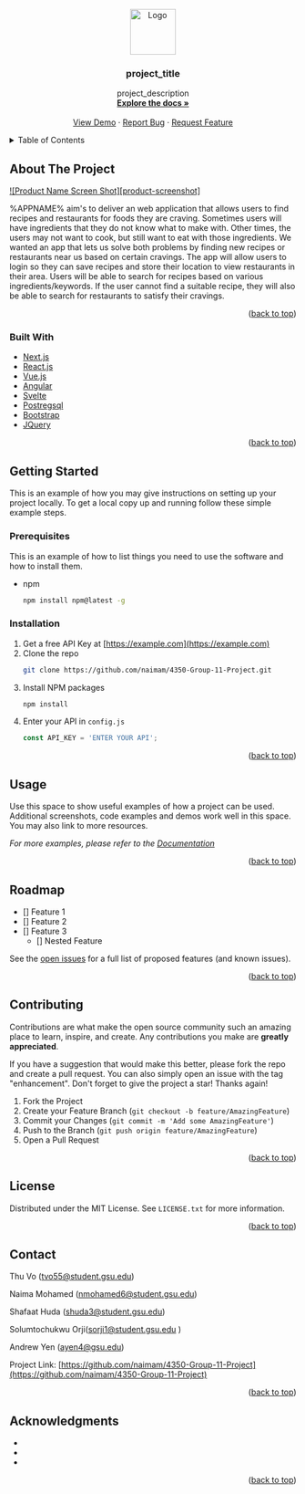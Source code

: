 
<div id="top"></div>




<!-- PROJECT LOGO -->
<br />
<div align="center">
  <a href="https://github.com/naimam/4350-Group-11-Project">
    <img src="logo.png" alt="Logo" width="80" height="80">
  </a>

<h3 align="center">project_title</h3>

  <p align="center">
    project_description
    <br />
    <a href="https://github.com/naimam/4350-Group-11-Project"><strong>Explore the docs »</strong></a>
    <br />
    <br />
    <a href="https://github.com/naimam/4350-Group-11-Project">View Demo</a>
    ·
    <a href="https://github.com/naimam/4350-Group-11-Project/issues">Report Bug</a>
    ·
    <a href="https://github.com/naimam/4350-Group-11-Project/issues">Request Feature</a>
  </p>
</div>



<!-- TABLE OF CONTENTS -->
<details>
  <summary>Table of Contents</summary>
  <ol>
    <li>
      <a href="#about-the-project">About The Project</a>
      <ul>
        <li><a href="#built-with">Built With</a></li>
      </ul>
    </li>
    <li>
      <a href="#getting-started">Getting Started</a>
      <ul>
        <li><a href="#prerequisites">Prerequisites</a></li>
        <li><a href="#installation">Installation</a></li>
      </ul>
    </li>
    <li><a href="#usage">Usage</a></li>
    <li><a href="#roadmap">Roadmap</a></li>
    <li><a href="#contributing">Contributing</a></li>
    <li><a href="#license">License</a></li>
    <li><a href="#contact">Contact</a></li>
    <li><a href="#acknowledgments">Acknowledgments</a></li>
  </ol>
</details>



<!-- ABOUT THE PROJECT -->
## About The Project

[![Product Name Screen Shot][product-screenshot]](https://example.com)

%APPNAME% aim's to deliver an web application that allows users to find recipes and restaurants for foods they are craving. Sometimes users will have ingredients that they do not know what to make with. Other times, the users may not want to cook, but still want to eat with those ingredients. We wanted an app that lets us solve both problems by finding new recipes or restaurants near us based on certain cravings. The app will allow users to login so they can save recipes and store their location to view restaurants in their area. Users will be able to search for recipes based on various ingredients/keywords. If the user cannot find a suitable recipe, they will also be able to search for restaurants to satisfy their cravings.



<p align="right">(<a href="#top">back to top</a>)</p>



### Built With

* [Next.js](https://nextjs.org/)
* [React.js](https://reactjs.org/)
* [Vue.js](https://vuejs.org/)
* [Angular](https://angular.io/)
* [Svelte](https://svelte.dev/)
* [Postregsql](https://laravel.com)
* [Bootstrap](https://getbootstrap.com)
* [JQuery](https://jquery.com)

<p align="right">(<a href="#top">back to top</a>)</p>



<!-- GETTING STARTED -->
## Getting Started

This is an example of how you may give instructions on setting up your project locally.
To get a local copy up and running follow these simple example steps.

### Prerequisites

This is an example of how to list things you need to use the software and how to install them.
* npm
  ```sh
  npm install npm@latest -g
  ```

### Installation

1. Get a free API Key at [https://example.com](https://example.com)
2. Clone the repo
   ```sh
   git clone https://github.com/naimam/4350-Group-11-Project.git
   ```
3. Install NPM packages
   ```sh
   npm install
   ```
4. Enter your API in `config.js`
   ```js
   const API_KEY = 'ENTER YOUR API';
   ```

<p align="right">(<a href="#top">back to top</a>)</p>



<!-- USAGE EXAMPLES -->
## Usage

Use this space to show useful examples of how a project can be used. Additional screenshots, code examples and demos work well in this space. You may also link to more resources.

_For more examples, please refer to the [Documentation](https://example.com)_

<p align="right">(<a href="#top">back to top</a>)</p>



<!-- ROADMAP -->
## Roadmap

- [] Feature 1
- [] Feature 2
- [] Feature 3
    - [] Nested Feature

See the [open issues](https://github.com/naimam/4350-Group-11-Project/issues) for a full list of proposed features (and known issues).

<p align="right">(<a href="#top">back to top</a>)</p>



<!-- CONTRIBUTING -->
## Contributing

Contributions are what make the open source community such an amazing place to learn, inspire, and create. Any contributions you make are **greatly appreciated**.

If you have a suggestion that would make this better, please fork the repo and create a pull request. You can also simply open an issue with the tag "enhancement".
Don't forget to give the project a star! Thanks again!

1. Fork the Project
2. Create your Feature Branch (`git checkout -b feature/AmazingFeature`)
3. Commit your Changes (`git commit -m 'Add some AmazingFeature'`)
4. Push to the Branch (`git push origin feature/AmazingFeature`)
5. Open a Pull Request

<p align="right">(<a href="#top">back to top</a>)</p>



<!-- LICENSE -->
## License

Distributed under the MIT License. See `LICENSE.txt` for more information.

<p align="right">(<a href="#top">back to top</a>)</p>



<!-- CONTACT -->
## Contact

Thu Vo ([tvo55@student.gsu.edu](mailto:tvo55@student.gsu.edu))
  
Naima Mohamed ([nmohamed6@student.gsu.edu](mailto:nmohamed6@student.gsu.edu))

Shafaat Huda ([shuda3@student.gsu.edu](mailto:shuda3@student.gsu.edu))
   
Solumtochukwu Orji([sorji1@student.gsu.edu](mailto:sorji1@student.gsu.edu) )
   
Andrew Yen ([ayen4@gsu.edu](mailto:ayen4@gsu.edu))

Project Link: [https://github.com/naimam/4350-Group-11-Project](https://github.com/naimam/4350-Group-11-Project)

<p align="right">(<a href="#top">back to top</a>)</p>



<!-- ACKNOWLEDGMENTS -->
## Acknowledgments

* []()
* []()
* []()

<p align="right">(<a href="#top">back to top</a>)</p>



